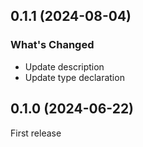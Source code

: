 ## 0.1.1 (2024-08-04)

### What's Changed

- Update description
- Update type declaration

## 0.1.0 (2024-06-22)

First release
